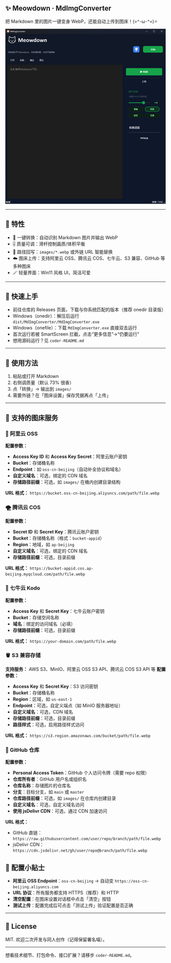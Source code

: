 ## ✨ Meowdown · MdImgConverter

把 Markdown 里的图片一键变身 WebP，还能自动上传到图床！(=^･ω･^=)✧

![Preview](image/preview.png)

---

## 💫 特性
- 🐾 一键转换：自动识别 Markdown 图片并输出 WebP
- 🎚️ 质量可调：滑杆控制画质/体积平衡
- 🔗 路径回写：`images/*.webp` 或外链 URL 智能替换
- ☁️ 图床上传：支持阿里云 OSS、腾讯云 COS、七牛云、S3 兼容、GitHub 等多种图床
- 🪄 轻量界面：Win11 风格 UI，简洁可爱

---

## 🚀 快速上手
- 前往仓库的 Releases 页面，下载与你系统匹配的版本（推荐 onedir 目录版）
- Windows（onedir）：解压后运行 `dist/MdImgConverter/MdImgConverter.exe`
- Windows（onefile）：下载 `MdImgConverter.exe` 直接双击运行
- 首次运行若被 SmartScreen 拦截，点击“更多信息”→“仍要运行”
- 想用源码运行？见 `coder-README.md`

---

## 🎯 使用方法
1. 粘贴或打开 Markdown
2. 右侧调质量（默认 73% 很香）
3. 点「转换」→ 输出到 `images/`
4. 需要外链？在「图床设置」保存凭据再点「上传」

---

## 🧰 支持的图床服务

### 📡 阿里云 OSS
**配置参数：**
- **Access Key ID** 和 **Access Key Secret**：阿里云账户密钥
- **Bucket**：存储桶名称
- **Endpoint**：如 `oss-cn-beijing`（自动补全协议和域名）
- **自定义域名**：可选，绑定的 CDN 域名
- **存储路径前缀**：可选，如 `images/` 在桶内创建目录结构

**URL 格式：** `https://bucket.oss-cn-beijing.aliyuncs.com/path/file.webp`

### 🌪️ 腾讯云 COS
**配置参数：**
- **Secret ID** 和 **Secret Key**：腾讯云账户密钥
- **Bucket**：存储桶名称（格式：`bucket-appid`）
- **Region**：地域，如 `ap-beijing`
- **自定义域名**：可选，绑定的 CDN 域名
- **存储路径前缀**：可选，目录前缀

**URL 格式：** `https://bucket-appid.cos.ap-beijing.myqcloud.com/path/file.webp`

### 🦄 七牛云 Kodo
**配置参数：**
- **Access Key** 和 **Secret Key**：七牛云账户密钥
- **Bucket**：存储空间名称
- **域名**：绑定的访问域名（必填）
- **存储路径前缀**：可选，目录前缀

**URL 格式：** `https://your-domain.com/path/file.webp`

### 🪣 S3 兼容存储
**支持服务：** AWS S3、MinIO、阿里云 OSS S3 API、腾讯云 COS S3 API 等
**配置参数：**
- **Access Key** 和 **Secret Key**：S3 访问密钥
- **Bucket**：存储桶名称
- **Region**：区域，如 `us-east-1`
- **Endpoint**：可选，自定义端点（如 MinIO 服务器地址）
- **自定义域名**：可选，CDN 域名
- **存储路径前缀**：可选，目录前缀
- **路径样式**：可选，启用路径样式访问

**URL 格式：** `https://s3.region.amazonaws.com/bucket/path/file.webp`

### 🐙 GitHub 仓库
**配置参数：**
- **Personal Access Token**：GitHub 个人访问令牌（需要 repo 权限）
- **仓库所有者**：GitHub 用户名或组织名
- **仓库名称**：存储图片的仓库名
- **分支**：目标分支，如 `main` 或 `master`
- **仓库路径前缀**：可选，如 `images/` 在仓库内创建目录
- **自定义域名**：可选，自定义域名访问
- **使用 jsDelivr CDN**：可选，通过 CDN 加速访问

**URL 格式：** 
- GitHub 直链：`https://raw.githubusercontent.com/user/repo/branch/path/file.webp`
- jsDelivr CDN：`https://cdn.jsdelivr.net/gh/user/repo@branch/path/file.webp`

## 🔧 配置小贴士
- **阿里云 OSS Endpoint**：`oss-cn-beijing` → 自动变 `https://oss-cn-beijing.aliyuncs.com`
- **URL 协议**：所有服务都支持 HTTPS（推荐）和 HTTP
- **清空配置**：在图床设置对话框中点击「清空」按钮
- **测试上传**：配置完成后可点击「测试上传」验证配置是否正确

---

## 📝 License
MIT. 欢迎二次开发与同人创作（记得保留署名喵）。

---

想看技术细节、打包命令、接口扩展？请移步 `coder-README.md`。
